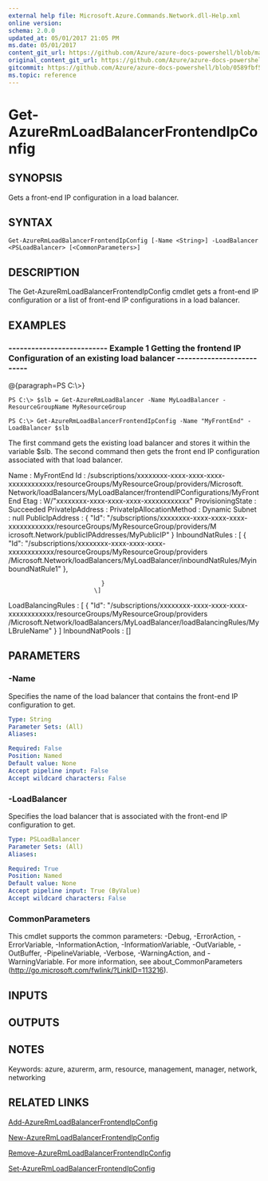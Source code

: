 ```yaml
---
external help file: Microsoft.Azure.Commands.Network.dll-Help.xml
online version:
schema: 2.0.0
updated_at: 05/01/2017 21:05 PM
ms.date: 05/01/2017
content_git_url: https://github.com/Azure/azure-docs-powershell/blob/master/azureps-cmdlets-docs/ResourceManager/AzureRM.Network/v2.2.0/Get-AzureRmLoadBalancerFrontendIpConfig.md
original_content_git_url: https://github.com/Azure/azure-docs-powershell/blob/master/azureps-cmdlets-docs/ResourceManager/AzureRM.Network/v2.2.0/Get-AzureRmLoadBalancerFrontendIpConfig.md
gitcommit: https://github.com/Azure/azure-docs-powershell/blob/0589fbf53d27e39e0cf445261d29c64fb0859d62
ms.topic: reference
---
```


# Get-AzureRmLoadBalancerFrontendIpConfig

## SYNOPSIS
Gets a front-end IP configuration in a load balancer.

## SYNTAX

```
Get-AzureRmLoadBalancerFrontendIpConfig [-Name <String>] -LoadBalancer <PSLoadBalancer> [<CommonParameters>]
```

## DESCRIPTION
The Get-AzureRmLoadBalancerFrontendIpConfig cmdlet gets a front-end IP configuration or a list of front-end IP configurations in a load balancer.

## EXAMPLES

### --------------------------  Example 1 Getting the frontend IP Configuration of an existing load balancer  --------------------------
@{paragraph=PS C:\\\>}





```
PS C:\> $slb = Get-AzureRmLoadBalancer -Name MyLoadBalancer -ResourceGroupName MyResourceGroup

PS C:\> Get-AzureRmLoadBalancerFrontendIpConfig -Name "MyFrontEnd" -LoadBalancer $slb
```

The first command gets the existing load balancer and stores it within the variable $slb.
The second command then gets the front end IP configuration associated with that load balancer.

Name                      : MyFrontEnd
Id                        : /subscriptions/xxxxxxxx-xxxx-xxxx-xxxx-xxxxxxxxxxxx/resourceGroups/MyResourceGroup/providers/Microsoft.
                            Network/loadBalancers/MyLoadBalancer/frontendIPConfigurations/MyFrontEnd
Etag                      : W/"xxxxxxxx-xxxx-xxxx-xxxx-xxxxxxxxxxxx"
ProvisioningState         : Succeeded
PrivateIpAddress          : 
PrivateIpAllocationMethod : Dynamic
Subnet                    : null
PublicIpAddress           : {
                              "Id": "/subscriptions/xxxxxxxx-xxxx-xxxx-xxxx-xxxxxxxxxxxx/resourceGroups/MyResourceGroup/providers/M
                            icrosoft.Network/publicIPAddresses/MyPublicIP"
                            }
InboundNatRules           : \[
                              {
                                "Id": "/subscriptions/xxxxxxxx-xxxx-xxxx-xxxx-xxxxxxxxxxxx/resourceGroups/MyResourceGroup/providers
                            /Microsoft.Network/loadBalancers/MyLoadBalancer/inboundNatRules/MyinboundNatRule1"
                              },
                              
                              }
                            \]
LoadBalancingRules        : \[
                              {
                                "Id": "/subscriptions/xxxxxxxx-xxxx-xxxx-xxxx-xxxxxxxxxxxx/resourceGroups/MyResourceGroup/providers
                            /Microsoft.Network/loadBalancers/MyLoadBalancer/loadBalancingRules/MyLBruleName"
                              }
                            \]
InboundNatPools           : \[\]

## PARAMETERS

### -Name
Specifies the name of the load balancer that contains the front-end IP configuration to get.

```yaml
Type: String
Parameter Sets: (All)
Aliases: 

Required: False
Position: Named
Default value: None
Accept pipeline input: False
Accept wildcard characters: False
```

### -LoadBalancer
Specifies the load balancer that is associated with the front-end IP configuration to get.

```yaml
Type: PSLoadBalancer
Parameter Sets: (All)
Aliases: 

Required: True
Position: Named
Default value: None
Accept pipeline input: True (ByValue)
Accept wildcard characters: False
```

### CommonParameters
This cmdlet supports the common parameters: -Debug, -ErrorAction, -ErrorVariable, -InformationAction, -InformationVariable, -OutVariable, -OutBuffer, -PipelineVariable, -Verbose, -WarningAction, and -WarningVariable. For more information, see about_CommonParameters (http://go.microsoft.com/fwlink/?LinkID=113216).

## INPUTS

## OUTPUTS

## NOTES
Keywords: azure, azurerm, arm, resource, management, manager, network, networking

## RELATED LINKS

[Add-AzureRmLoadBalancerFrontendIpConfig]()

[New-AzureRmLoadBalancerFrontendIpConfig]()

[Remove-AzureRmLoadBalancerFrontendIpConfig]()

[Set-AzureRmLoadBalancerFrontendIpConfig]()


